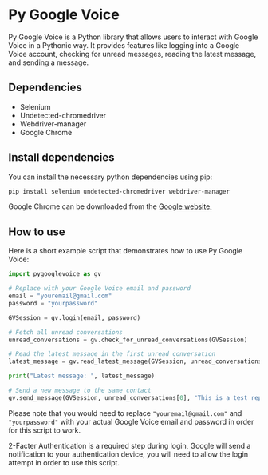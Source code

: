 # Py Google Voice

Py Google Voice is a Python library that allows users to interact with Google Voice in a Pythonic way. It provides features like logging into a Google Voice account, checking for unread messages, reading the latest message, and sending a message.

## Dependencies

* Selenium
* Undetected-chromedriver
* Webdriver-manager
* Google Chrome

## Install dependencies

You can install the necessary python dependencies using pip:

```bash
pip install selenium undetected-chromedriver webdriver-manager
```

Google Chrome can be downloaded from the [Google website.](https://chrome.google.com/)

## How to use

Here is a short example script that demonstrates how to use Py Google Voice:

```python
import pygooglevoice as gv

# Replace with your Google Voice email and password
email = "youremail@gmail.com"
password = "yourpassword"

GVSession = gv.login(email, password)

# Fetch all unread conversations
unread_conversations = gv.check_for_unread_conversations(GVSession)

# Read the latest message in the first unread conversation
latest_message = gv.read_latest_message(GVSession, unread_conversations[0])

print("Latest message: ", latest_message)

# Send a new message to the same contact
gv.send_message(GVSession, unread_conversations[0], "This is a test reply from Py Google Voice.")
```

Please note that you would need to replace `"youremail@gmail.com"` and `"yourpassword"` with your actual Google Voice email and password in order for this script to work.

2-Facter Authentication is a required step during login, Google will send a notification to your authentication device, you will need to allow the login attempt in order to use this script.

